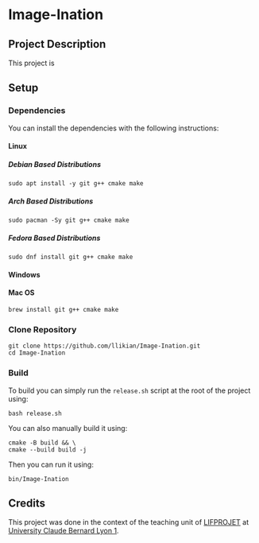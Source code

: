 # Image-Ination
## Project Description
This project is

## Setup
### Dependencies
You can install the dependencies with the following instructions:

#### Linux
##### Debian Based Distributions
```shell
sudo apt install -y git g++ cmake make
```

##### Arch Based Distributions
```shell
sudo pacman -Sy git g++ cmake make
```

##### Fedora Based Distributions
```shell
sudo dnf install git g++ cmake make
```

#### Windows


#### Mac OS
```shell
brew install git g++ cmake make
```

### Clone Repository
```shell
git clone https://github.com/llikian/Image-Ination.git
cd Image-Ination
```

### Build
To build you can simply run the `release.sh` script at the root of the project using:
```shell
bash release.sh
```

You can also manually build it using:
```shell
cmake -B build && \
cmake --build build -j
```

Then you can run it using:
```shell
bin/Image-Ination
```

## Credits
This project was done in the context of the teaching unit of [LIFPROJET](http://cazabetremy.fr/wiki/doku.php?id=projet:presentation#enseignants)
at [University Claude Bernard Lyon 1](https://www.univ-lyon1.fr/).